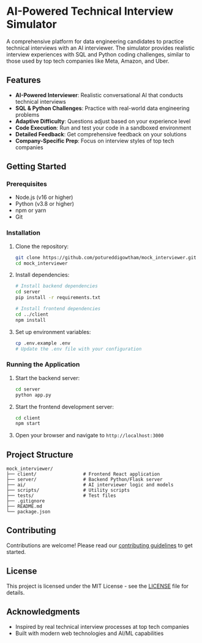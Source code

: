 # AI-Powered Technical Interview Simulator

A comprehensive platform for data engineering candidates to practice technical interviews with an AI interviewer. The simulator provides realistic interview experiences with SQL and Python coding challenges, similar to those used by top tech companies like Meta, Amazon, and Uber.

## Features

- **AI-Powered Interviewer**: Realistic conversational AI that conducts technical interviews
- **SQL & Python Challenges**: Practice with real-world data engineering problems
- **Adaptive Difficulty**: Questions adjust based on your experience level
- **Code Execution**: Run and test your code in a sandboxed environment
- **Detailed Feedback**: Get comprehensive feedback on your solutions
- **Company-Specific Prep**: Focus on interview styles of top tech companies

## Getting Started

### Prerequisites

- Node.js (v16 or higher)
- Python (v3.8 or higher)
- npm or yarn
- Git

### Installation

1. Clone the repository:
   ```bash
   git clone https://github.com/potureddigowtham/mock_interviewer.git
   cd mock_interviewer
   ```

2. Install dependencies:
   ```bash
   # Install backend dependencies
   cd server
   pip install -r requirements.txt
   
   # Install frontend dependencies
   cd ../client
   npm install
   ```

3. Set up environment variables:
   ```bash
   cp .env.example .env
   # Update the .env file with your configuration
   ```

### Running the Application

1. Start the backend server:
   ```bash
   cd server
   python app.py
   ```

2. Start the frontend development server:
   ```bash
   cd client
   npm start
   ```

3. Open your browser and navigate to `http://localhost:3000`

## Project Structure

```
mock_interviewer/
├── client/                 # Frontend React application
├── server/                 # Backend Python/Flask server
├── ai/                     # AI interviewer logic and models
├── scripts/                # Utility scripts
├── tests/                  # Test files
├── .gitignore
├── README.md
└── package.json
```

## Contributing

Contributions are welcome! Please read our [contributing guidelines](CONTRIBUTING.md) to get started.

## License

This project is licensed under the MIT License - see the [LICENSE](LICENSE) file for details.

## Acknowledgments

- Inspired by real technical interview processes at top tech companies
- Built with modern web technologies and AI/ML capabilities
